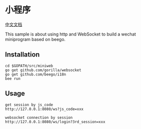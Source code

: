 # 小程序

[中文文档](./README_ZH.md)

This sample is about using http and WebSocket to build a wechat miniprogram based on beego.

## Installation

```
cd $GOPATH/src/miniweb
go get github.com/gorilla/websocket
go get github.com/beego/i18n
bee run
```

## Usage

```
get session by js_code
http://127.0.0.1:8080/ws?js_code=xxx

websocket connection by session
http://127.0.0.1:8080/ws/login?3rd_session=xxx

```
